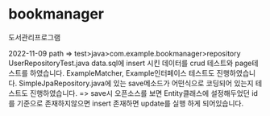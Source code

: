 # bookmanager
도서관리프로그램

2022-11-09 path => test>java>com.example.bookmanager>repository
UserRepositoryTest.java
data.sql에 insert 시킨 데이터를 crud 테스트와 page테스트를 하였습니다.
ExampleMatcher, Example인터페이스 테스트도 진행하였습니다.
SimpleJpaRepository.java에 있는 save메소드가 어떤식으로 코딩되어 있는지 테스트도 진행하였습니다.
=> save시 오픈소스를 보면
   Entity클래스에 설정해두었던 id를 기준으로 존재하지않으면 insert 존재하면 update를 실행
   하게 되어있습니다.

